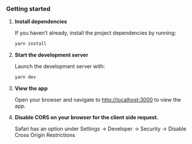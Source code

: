 ### Getting started

1. **Install dependencies**
    
    If you haven’t already, install the project dependencies by running:
    
    ```bash
    yarn install
    ```
    
2. **Start the development server**
    
    Launch the development server with:
    
    ```bash
    yarn dev
    ```
    
3. **View the app**
    
    Open your browser and navigate to [http://localhost:3000](http://localhost:3000/) to view the app.

4. **Disable CORS on your browser for the client side request.**

    Safari has an option under Settings -> Developer -> Security -> Disable Cross Origin Restrictions 
